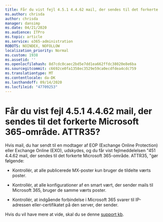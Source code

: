 ```yaml
---
title: Får du vist fejl 4.5.1 4.4.62 mail, der sendes til det forkerte Microsoft 365-område. ATTR35?
ms.author: chrisda
author: chrisda
manager: dansimp
ms.date: 04/21/2020
ms.audience: ITPro
ms.topic: article
ms.service: o365-administration
ROBOTS: NOINDEX, NOFOLLOW
localization_priority: Normal
ms.custom: 1938
ms.assetid: ''
ms.openlocfilehash: 8d7cdc0caec2bd5e7dd1ea662ffdc38020e8e6ba
ms.sourcegitcommit: c6692ce0fa1358ec3529e59ca0ecdfdea4cdc759
ms.translationtype: MT
ms.contentlocale: da-DK
ms.lasthandoff: 09/14/2020
ms.locfileid: "47709253"
---
```

# <a name="are-you-seeing-error-451-4462-mail-sent-to-the-wrong-microsoft-365-region-attr35"></a>Får du vist fejl 4.5.1 4.4.62 mail, der sendes til det forkerte Microsoft 365-område. ATTR35?

Hvis mail, du har sendt til en modtager af EOP (Exchange Online Protection) eller Exchange Online (EXO), udskydes, og du får vist fejlmeddelelsen "451 4.4.62 mail, der sendes til det forkerte Microsoft 365-område. ATTR35, "gør følgende:

- Kontrollér, at alle publicerede MX-poster kun bruger de tildelte værts poster.

- Kontrollér, at alle konfigurationer af en smart vært, der sender mails til Microsoft 365, bruger de samme værts poster.

- Kontrollér, at indgående forbindelse i Microsoft 365 svarer til IP-adressen eller-certifikatet på den server, der sender.

Hvis du vil have mere at vide, skal du se denne [support kb](https://support.microsoft.com/help/4057301/attr35-response-code-when-mail-is-sent-to-eop-exo).
